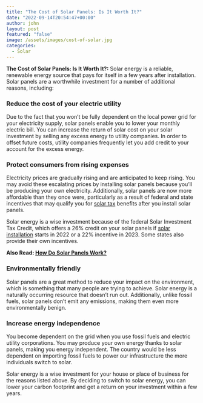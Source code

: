 ```yaml
---
title: "The Cost of Solar Panels: Is It Worth It?"
date: "2022-09-14T20:54:47+00:00"
author: john
layout: post
featured: "false"
image: /assets/images/cost-of-solar.jpg
categories:
  - Solar
---
```


**The Cost of Solar Panels: Is It Worth It?:** Solar energy is a reliable, renewable energy source that pays for itself in a few years after installation. Solar panels are a worthwhile investment for a number of additional reasons, including:

### **Reduce the cost of your electric utility**

Due to the fact that you won’t be fully dependent on the local power grid for your electricity supply, solar panels enable you to lower your monthly electric bill. You can increase the return of solar cost on your solar investment by selling any excess energy to utility companies. In order to offset future costs, utility companies frequently let you add credit to your account for the excess energy.

### **Protect consumers from rising expenses**

Electricity prices are gradually rising and are anticipated to keep rising. You may avoid these escalating prices by installing solar panels because you’ll be producing your own electricity. Additionally, solar panels are now more affordable than they once were, particularly as a result of federal and state incentives that may qualify you for [solar tax](/what-you-need-to-know-about-the-federal-solar-tax-credit/) benefits after you install solar panels.

Solar energy is a wise investment because of the federal Solar Investment Tax Credit, which offers a 26% credit on your solar panels if [solar installation](/top-benefits-of-installing-solar-panels-on-your-home/) starts in 2022 or a 22% incentive in 2023. Some states also provide their own incentives.

**Also Read: [How Do Solar Panels Work?](/how-do-solar-panels-work/)**

### **Environmentally friendly**

Solar panels are a great method to reduce your impact on the environment, which is something that many people are trying to achieve. Solar energy is a naturally occurring resource that doesn’t run out. Additionally, unlike fossil fuels, solar panels don’t emit any emissions, making them even more environmentally benign.

### **Increase energy independence**

You become dependent on the grid when you use fossil fuels and electric utility corporations. You may produce your own energy thanks to solar panels, making you energy independent. The country would be less dependent on importing fossil fuels to power our infrastructure the more individuals switch to solar.

Solar energy is a wise investment for your house or place of business for the reasons listed above. By deciding to switch to solar energy, you can lower your carbon footprint and get a return on your investment within a few years.
 